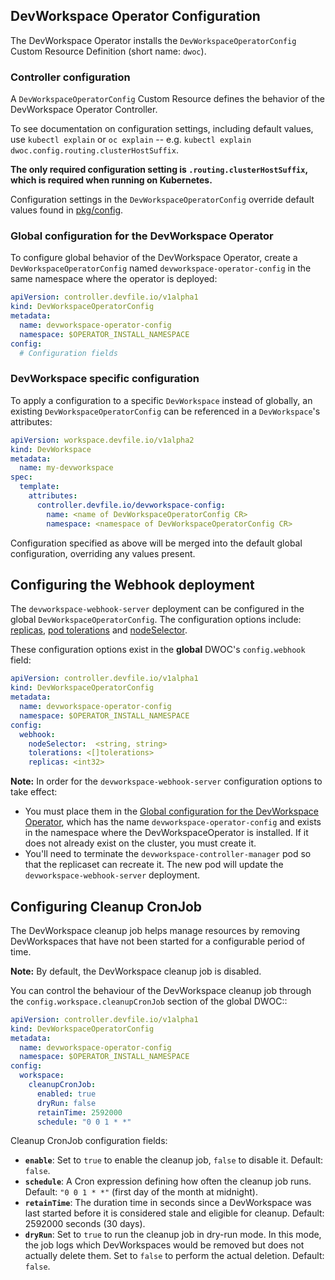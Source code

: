 ## DevWorkspace Operator Configuration

The DevWorkspace Operator installs the `DevWorkspaceOperatorConfig` Custom Resource Definition (short name: `dwoc`).

### Controller configuration

A `DevWorkspaceOperatorConfig` Custom Resource defines the behavior of the DevWorkspace Operator Controller.

To see documentation on configuration settings, including default values, use `kubectl explain` or `oc explain` -- e.g. 
`kubectl explain dwoc.config.routing.clusterHostSuffix`.

**The only required configuration setting is `.routing.clusterHostSuffix`, which is required when running on 
Kubernetes.**

Configuration settings in the `DevWorkspaceOperatorConfig` override default values found in [pkg/config](https://github.com/devfile/devworkspace-operator/tree/main/pkg/config). 

### Global configuration for the DevWorkspace Operator

To configure global behavior of the DevWorkspace Operator, create a `DevWorkspaceOperatorConfig` named 
`devworkspace-operator-config` in the same namespace where the operator is deployed:
```yaml
apiVersion: controller.devfile.io/v1alpha1
kind: DevWorkspaceOperatorConfig
metadata:
  name: devworkspace-operator-config
  namespace: $OPERATOR_INSTALL_NAMESPACE
config:
  # Configuration fields
```

### DevWorkspace specific configuration 

To apply a configuration to a specific `DevWorkspace` instead of globally, an existing `DevWorkspaceOperatorConfig` can
be referenced in a `DevWorkspace`'s attributes:
```yaml
apiVersion: workspace.devfile.io/v1alpha2
kind: DevWorkspace
metadata:
  name: my-devworkspace
spec:
  template:
    attributes:
      controller.devfile.io/devworkspace-config:
        name: <name of DevWorkspaceOperatorConfig CR>
        namespace: <namespace of DevWorkspaceOperatorConfig CR>
```
Configuration specified as above will be merged into the default global configuration, overriding any values present.

## Configuring the Webhook deployment
The `devworkspace-webhook-server` deployment can be configured in the global `DevWorkspaceOperatorConfig`. 
The configuration options include: 
[replicas](https://kubernetes.io/docs/concepts/workloads/controllers/deployment/#replicas),
[pod tolerations](https://kubernetes.io/docs/concepts/scheduling-eviction/taint-and-toleration/) and
[nodeSelector](https://kubernetes.io/docs/concepts/scheduling-eviction/assign-pod-node/#nodeselector).

These configuration options exist in the **global** DWOC's `config.webhook`  field:

```yaml
apiVersion: controller.devfile.io/v1alpha1
kind: DevWorkspaceOperatorConfig
metadata:
  name: devworkspace-operator-config
  namespace: $OPERATOR_INSTALL_NAMESPACE
config:
  webhook:
    nodeSelector:  <string, string>
    tolerations: <[]tolerations>
    replicas: <int32>
```

**Note:** In order for the `devworkspace-webhook-server` configuration options to take effect:

- You must place them in the
[Global configuration for the DevWorkspace Operator](#global-configuration-for-the-devworkspace-operator), which has the
name `devworkspace-operator-config` and exists in the namespace where the DevWorkspaceOperator is installed. If it does
not already exist on the cluster, you must create it.
- You'll need to terminate the `devworkspace-controller-manager` pod so that the replicaset can recreate it. The new pod
will update the `devworkspace-webhook-server` deployment.

## Configuring Cleanup CronJob

The DevWorkspace cleanup job helps manage resources by removing DevWorkspaces that have not been started for a configurable period of time.

**Note:** By default, the DevWorkspace cleanup job is disabled.

You can control the behaviour of the DevWorkspace cleanup job through the `config.workspace.cleanupCronJob` section of the global DWOC::

```yaml
apiVersion: controller.devfile.io/v1alpha1
kind: DevWorkspaceOperatorConfig
metadata:
  name: devworkspace-operator-config
  namespace: $OPERATOR_INSTALL_NAMESPACE
config:
  workspace:
    cleanupCronJob:
      enabled: true
      dryRun: false
      retainTime: 2592000
      schedule: "0 0 1 * *"
```

Cleanup CronJob configuration fields:

- **`enable`**: Set to `true` to enable the cleanup job, `false` to disable it. Default: `false`.
- **`schedule`**: A Cron expression defining how often the cleanup job runs. Default: `"0 0 1 * *"` (first day of the month at midnight).
- **`retainTime`**: The duration time in seconds since a DevWorkspace was last started before it is considered stale and eligible for cleanup. Default: 2592000 seconds (30 days).
- **`dryRun`**: Set to `true` to run the cleanup job in dry-run mode. In this mode, the job logs which DevWorkspaces would be removed but does not actually delete them. Set to `false` to perform the actual deletion. Default: `false`.
